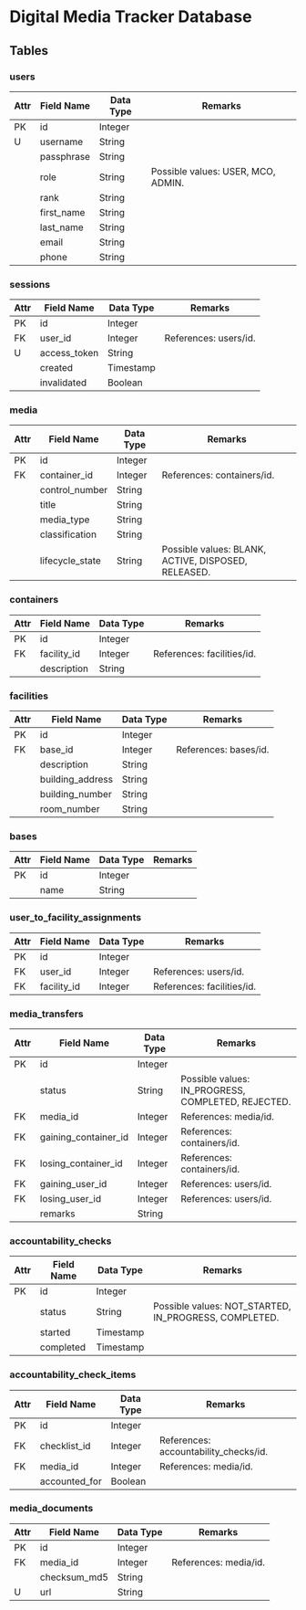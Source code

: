 # Digital Media Tracker Database

## Tables

### users

|Attr|Field Name|Data Type|Remarks|
|-|-|-|-|
|PK|id|Integer|
|U|username|String|
| |passphrase|String|
| |role|String|Possible values: USER, MCO, ADMIN.|
| |rank|String|
| |first_name|String|
| |last_name|String|
| |email|String|
| |phone|String|

### sessions

|Attr|Field Name|Data Type|Remarks|
|-|-|-|-|
|PK|id|Integer|
|FK|user_id|Integer|References: users/id.|
|U|access_token|String|
| |created|Timestamp|
| |invalidated|Boolean|

### media

|Attr|Field Name|Data Type|Remarks|
|-|-|-|-|
|PK|id|Integer|
|FK|container_id|Integer|References: containers/id.|
| |control_number|String|
| |title|String|
| |media_type|String|
| |classification|String|
| |lifecycle_state|String|Possible values: BLANK, ACTIVE, DISPOSED, RELEASED.|

### containers

|Attr|Field Name|Data Type|Remarks|
|-|-|-|-|
|PK|id|Integer|
|FK|facility_id|Integer|References: facilities/id.|
| |description|String|

### facilities

|Attr|Field Name|Data Type|Remarks|
|-|-|-|-|
|PK|id|Integer|
|FK|base_id|Integer|References: bases/id.|
| |description|String|
| |building_address|String|
| |building_number|String|
| |room_number|String|

### bases

|Attr|Field Name|Data Type|Remarks|
|-|-|-|-|
|PK|id|Integer|
| |name|String|

### user_to_facility_assignments

|Attr|Field Name|Data Type|Remarks|
|-|-|-|-|
|PK|id|Integer|
|FK|user_id|Integer|References: users/id.|
|FK|facility_id|Integer|References: facilities/id.|

### media_transfers

|Attr|Field Name|Data Type|Remarks|
|-|-|-|-|
|PK|id|Integer|
| |status|String|Possible values: IN_PROGRESS, COMPLETED, REJECTED.|
|FK|media_id|Integer|References: media/id.|
|FK|gaining_container_id|Integer|References: containers/id.|
|FK|losing_container_id|Integer|References: containers/id.|
|FK|gaining_user_id|Integer|References: users/id.|
|FK|losing_user_id|Integer|References: users/id.|
| |remarks|String|

### accountability_checks

|Attr|Field Name|Data Type|Remarks|
|-|-|-|-|
|PK|id|Integer|
| |status|String|Possible values: NOT_STARTED, IN_PROGRESS, COMPLETED.|
| |started|Timestamp|
| |completed|Timestamp|

### accountability_check_items

|Attr|Field Name|Data Type|Remarks|
|-|-|-|-|
|PK|id|Integer|
|FK|checklist_id|Integer|References: accountability_checks/id.|
|FK|media_id|Integer|References: media/id.|
| |accounted_for|Boolean|

### media_documents

|Attr|Field Name|Data Type|Remarks|
|-|-|-|-|
|PK|id|Integer|
|FK|media_id|Integer|References: media/id.|
| |checksum_md5|String|
|U|url|String|